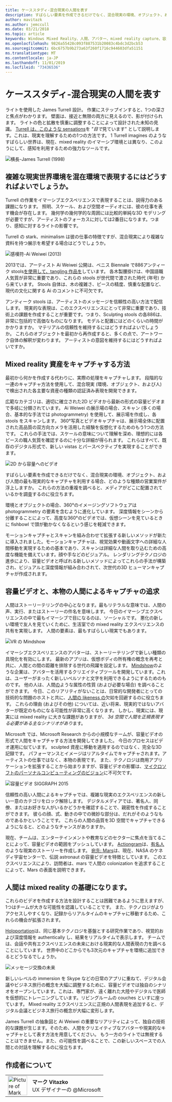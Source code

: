 ```yaml
---
title: ケーススタディ-混合現実の人間を表す
description: すばらしい要素を作成できるだけでなく、混合現実の環境、オブジェクト、および人間の最も現実的なキャプチャを利用する場合、どのような種類の営業案件が浮上しますか。
author: mavitazk
ms.author: jemccull
ms.date: 03/21/2018
ms.topic: article
keywords: Windows Mixed Reality、人間、アバター、mixed reality capture、容量ビデオ
ms.openlocfilehash: 9826a55428c093f887531b20083c4bdc3d2bcb53
ms.sourcegitcommit: 6bc6757b9b273a63f260f1716c944603dfa51151
ms.translationtype: MT
ms.contentlocale: ja-JP
ms.lasthandoff: 11/01/2019
ms.locfileid: "73436536"
---
```

# <a name="case-study---representing-humans-in-mixed-reality"></a>ケーススタディ-混合現実の人間を表す

ライトを使用した James Turrell 設計。 作業にステップインすると、1つの深さと焦点がわかります。 壁面は、接近と無限の両方に見えるので、影が付けられます。 ライトの色と拡散を慎重に調整することによって設計された未知の見識。 [Turrell は、このような sensations](https://www.sculpture.org/documents/scmag02/nov02/turrell/turrell.shtml)を *"目で*見ています" として説明します。これは、現実を理解するための1つの方法です。 1 Turrell imagines のようなすばらしい世界は、現在、mixed reality のイマーシブ環境とは異なり、このようにして、感知を利用するための強力なツールです。

![横長-James Turrell (1998)](images/wide-out-james-turrell.jpg)

## <a name="how-do-you-represent-complex-real-world-environments-in-mixed-reality"></a>複雑な現実世界環境を混在環境で表現するにはどうすればよいでしょうか。

Turrell の作業をイマーシブエクスペリエンスで表現することは、説得力のある課題になります。 照明、スケール、および空間オーディオには、彼の仕事を表す機会が存在します。 幾何学の幾何学的な周囲には比較的単純な3D モデリングが必要ですが、アーティストのフォーカスに対しては2番目になります。つまり、感知に対するライトの影響です。

Turrell の stark、minimalism は彼の仕事の特徴ですが、混合現実により複雑な資料を持つ展示を希望する場合はどうでしょうか。

![感嘆符-Ai Weiwei (2013)](images/bang-ai-weiwie.jpg)

2013では、アーティスト Ai Weiwei 公開は、ベニス Biennale で886アンティーク stools[を使用して、tangling 作品を](https://www.designboom.com/art/ai-weiwei-bang-installation-at-venice-art-biennale-2013/)しています。 各木製腰掛けは、中国語職人気質が非常に重要であり、これらの stools が世代間で渡された時代 (年号) から来ています。 Stools 自体は、木の複雑さ、ピースの精度、慎重な配置など、現代の文化に関する Ai のコメントに不可欠です。

アンティーク stools は、アーティストのメッセージを信頼性の高い方法で配信します。 現実的な表現は、このエクスペリエンスにとって非常に重要であり、技術上の課題を作成することが重要です。つまり、Sculpting stools の各886は、非常に包括的で高価なものになります。 モデルと配置にはどのくらいの時間がかかりますか。 マテリアルの信頼性を維持するにはどうすればよいでしょうか。 これらのオブジェクトを最初から再作成すると、多くの点で、アートワーク自体の解釈が変わります。 アーティストの意図を維持するにはどうすればよいですか。

## <a name="methods-of-capturing-mixed-reality-assets"></a>Mixed reality 資産をキャプチャする方法

最初から何かを作成する代わりに、実際の処理をキャプチャします。 段階的な一連のキャプチャ方法を使用して、混合現実 (環境、オブジェクト、および人) で検出された各主要な資産の種類の認証済み表現を開発できます。

広範なカテゴリは、適切に確立された2D ビデオから最新の形式の容量ビデオまで多岐に分類されています。 Ai Weiwei の展示場の場合、スキャン (多くの場合、基本的な手法では photogrammetry) を使用して、展示場を作成し、各 stools をスキャンします。 360°写真とビデオキャプチャは、展示場全体に配置された高品質の双方向カメラを活用した経験を仮想化するためのもう1つの方法です。 これらの手法では、スケールの意味について理解を深め、理想的には各ピースの職人気質を確認するのに十分な詳細が得られます。 これらはすべて、既存のデジタル形式で、新しい vistas とパースペクティブを実現することができます。

![2D から容量へのビデオ](images/2d-to-volumetric-video.png)

すばらしい要素を作成できるだけでなく、混合現実の環境、オブジェクト、および人間の最も現実的なキャプチャを利用する場合、どのような種類の営業案件が浮上しますか。 これらの方法の重複を調べると、メディアがどこに配置されているかを調査するのに役立ちます。

環境とオブジェクトの場合、360°のイメージングソフトウェアは photogrammetry の要素を含むように進化しています。 深度情報をシーンから分離することによって、高度な360°のビデオでは、仮想シーンを見ているときに fishbowl で頭が動かなくなるという感じを軽減できます。

モーションキャプチャとスキャンを組み合わせて拡張する新しいメソッドが新たに導入されました。モーションキャプチャは、視覚効果や動画文字への詳細な人間移動を実現するための基本であり、スキャンは詳細な人間を取り込むための高度な機能を備えています。顔や手などのビジュアル。 レンダリングテクノロジの進歩により、容量ビデオと呼ばれる新しいメソッドによってこれらの手法が構築され、ビジュアルと深度情報が組み合わされて、次世代の3D ヒューマンキャプチャが作成されます。

## <a name="volumetric-video-and-the-pursuit-of-authentic-human-capture"></a>容量ビデオと、本物の人間によるキャプチャの追求

人間はストーリーテリングの中心となります。最もリテラルな意味では、人間の声、実行、またはストーリーの件名を意味します。 今日のイマーシブエクスペリエンスの中で最もイマーシブで目になるのは、ソーシャルです。 悪化の新しい環境で友人を見ていくために、生活室での mixed reality エクスペリエンスの共有を実現します。 人間の要素は、最もすばらしい現実でもあります。

![VR の Mindshow](images/mindshow-in-vr-640px.jpg)

イマーシブエクスペリエンスのアバターは、ストーリーテリングで新しい種類の具現化を有効にします。 最新のアプリは、仮想ボディの所有権の概念を再考と共に、人間との間の距離を排除する世代の飛躍を設定します。 [Mindshow](https://mindshow.com/)のような企業は、アバターを活用するクリエイティブツールを開発しています。これは、ユーザーがまったく新しいペルソナと文字を利用できるようにするためのものです。 他の人は、人間[の](https://en.wikipedia.org/wiki/Uncanny_valley)ような属性の性質 (および必要な場合) を調べることができます。 今日、このリアリティがないことは、日常的な開発者にとっての技術的な問題のホストと共に、[人間の likeness の](https://en.wikipedia.org/wiki/Uncanny_valley)欠如を回避するのに役立ちます。 これらの理由 (およびその他) については、近い将来、現実的ではないアバターが既定のものになる可能性が非常に高くなります。 しかし、現実には、現実には mixed reality に大きな課題がありますが、 *3d 空間で人間を正規表現する必要がある主なシナリオがあり*ます。

Microsoft では、Microsoft Research からの小規模なチームが、容量ビデオの形式で人間をキャプチャする方法を開発してきました。 今日のプロセスはビデオ運用に似ています。 sculpted 資産に移動を適用するのではなく、完全な3D 記録です。 パフォーマンスとイメージはリアルタイムでキャプチャされます。アーティストの仕事ではなく、本物の表現です。 また、テクノロジは商用アプリケーションを拡張することから始まりますが、容量ビデオの影響は、[マイクロソフトのパーソナルコンピューティングのビジョン](https://www.youtube.com/watch?v=tcyj-_IEWt8)に不可欠です。

![容量ビデオ SIGGRAPH 2015](images/volumetric-video-siggraph-2015.gif)

信頼性の高い人間によるキャプチャでは、複雑な現実のエクスペリエンスの新しい一意のカテゴリをロック解除します。 デジタルメディアでは、著名人、同僚、またはお好きな人がいるかどうかを確認することで、親密性を作成することができます。 彼らの顔、式、動きの中での微妙な部分は、だれがそのようなものであるかということです。 これらの人間の品質を3D 空間でキャプチャできるようになると、どのようなチャンスがありますか。

現在、チームは、エンターテインメントや教育などのセクターに焦点を当てることによって、容量ビデオの範囲をプッシュしています。 [Actiongram](https://www.microsoft.com/p/actiongram/9nblggh5ftmt)は、[有名人](https://www.youtube.com/watch?v=BwWueXlsOrA)のような現実のストーリーを作成します。 [宛先: Mars](https://www.jpl.nasa.gov/news/news.php?feature=6220)は、現在、NASA のケネディ宇宙センターで、伝説 astronaut の容量ビデオを特徴としています。 このエクスペリエンスにより、訪問者は、mars で人間の colonization を追求することによって、Mars の表面を説明できます。

## <a name="humans-are-fundamental-to-mixed-reality"></a>人間は mixed reality の基礎になります。

これらのビデオを作成する方法を設計することは困難であるように思えますが、1つはチームが大きな可能性を認識していることです。 また、テクノロジがよりアクセスしやすくなり、記録からリアルタイムのキャプチャに移動するため、これらの機会が拡張されます。

[Holoportation](https://www.microsoft.com/research/project/holoportation-3/)は、同じ基本テクノロジを基盤とする研究作業であり、視覚的および深度情報を authentically し、結果をリアルタイムで表示します。 チームでは、会話や共有エクスペリエンスの未来における現実的な人間表現の力を調べることにしています。 世界中のどこからでも3次元のキャプチャを環境に追加できるとどうなるでしょうか。

![メッセージ交換の未来](images/girl-with-dress.jpg)

新しいレベルの immersion を Skype などの日常のアプリに重ねて、デジタル会議やビジネス旅行の概念を大幅に調整するために、容量ビデオでは独自のシナリオをオープンしています。これは、専門家が、遠く離れた大陸やデジタルで医師を仮想的にトレーニングしています。リビングルームの couches といすに座っています。 Mixed reality エクスペリエンスに正規の人間表現を追加すると、デジタル会議とビジネス旅行の概念が大幅に変形します。

James Turrell の抽象図と Ai Weiwei の重要なリアリティによって、独自の技術的な課題が生じます。そのため、人間をクリエイティブなアバターや現実的なキャプチャとして表す方法を用意してください。 もう一方のライトでは無視することはできません。また、の可能性を調べることで、この新しいスペースでの人間との対話を理解するのに役立ちます。

## <a name="about-the-author"></a>作成者について

<table style="border-collapse:collapse" padding-left="0px">
<tr>
<td style="border-style: none" width="60"><img alt="Picture of Mark Vitazko" width="60" height="60" src="images/mark-vitazko.jpg"></td>
<td style="border-style: none"><b>マーク Vitazko</b><br>UX デザイナーの @Microsoft</td>
</tr>
</table>
